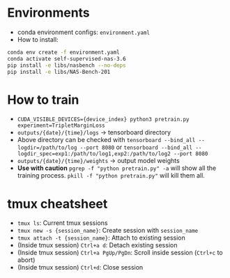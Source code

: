 # Environments
- conda environment configs: `environment.yaml`
- How to install:
```bash
conda env create -f environment.yaml
conda activate self-supervised-nas-3.6
pip install -e libs/nasbench --no-deps
pip install -e libs/NAS-Bench-201
```

# How to train
- `CUDA_VISIBLE_DEVICES={device_index} python3 pretrain.py experiment=TripletMarginLoss`
- `outputs/{date}/{time}/logs` -> tensorboard directory
- Above directory can be checked with `tensorboard --bind_all --logdir=/path/to/log --port 8080` or `tensorboard --bind_all --logdir_spec=exp1:/path/to/log1,exp2:/path/to/log2 --port 8080`
- `outputs/{date}/{time}/weights` -> output model weights
- **Use with caution** `pgrep -f "python pretrain.py" -a` will show all the training process. `pkill -f "python pretrain.py"` will kill them all.

# tmux cheatsheet
- `tmux ls`: Current tmux sessions
- `tmux new -s {session_name}`: Create session with `session_name`
- `tmux attach -t {session_name}`: Attach to existing session
- (Inside tmux session) `Ctrl+a d`: Detach existing session
- (Inside tmux session) `Ctrl+a PgUp/PgDn`: Scroll inside session (`Ctrl+c` to abort)
- (Inside tmux session) `Ctrl+d`: Close session
